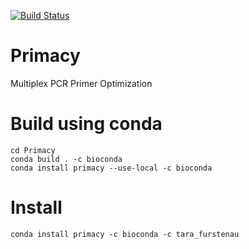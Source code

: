 [![Build Status](https://travis-ci.org/FofanovLab/Primacy.svg?branch=master)](https://travis-ci.org/FofanovLab/Primacy)


# Primacy
Multiplex PCR Primer Optimization

# Build using conda
```
cd Primacy
conda build . -c bioconda
conda install primacy --use-local -c bioconda
```

# Install
```
conda install primacy -c bioconda -c tara_furstenau
```

